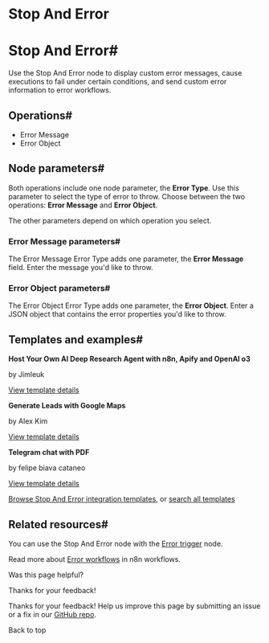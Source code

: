 # Stop And Error

[ ](https://github.com/n8n-io/n8n-docs/edit/main/docs/integrations/builtin/core-nodes/n8n-nodes-base.stopanderror.md "Edit this page")

# Stop And Error#

Use the Stop And Error node to display custom error messages, cause executions to fail under certain conditions, and send custom error information to error workflows.

## Operations#

  * Error Message
  * Error Object



## Node parameters#

Both operations include one node parameter, the **Error Type**. Use this parameter to select the type of error to throw. Choose between the two operations: **Error Message** and **Error Object**.

The other parameters depend on which operation you select.

### Error Message parameters#

The Error Message Error Type adds one parameter, the **Error Message** field. Enter the message you'd like to throw.

### Error Object parameters#

The Error Object Error Type adds one parameter, the **Error Object**. Enter a JSON object that contains the error properties you'd like to throw.

## Templates and examples#

**Host Your Own AI Deep Research Agent with n8n, Apify and OpenAI o3**

by Jimleuk

[View template details](https://n8n.io/workflows/2878-host-your-own-ai-deep-research-agent-with-n8n-apify-and-openai-o3/)

**Generate Leads with Google Maps**

by Alex Kim

[View template details](https://n8n.io/workflows/2605-generate-leads-with-google-maps/)

**Telegram chat with PDF**

by felipe biava cataneo

[View template details](https://n8n.io/workflows/2392-telegram-chat-with-pdf/)

[Browse Stop And Error integration templates](https://n8n.io/integrations/stop-and-error/), or [search all templates](https://n8n.io/workflows/)

## Related resources#

You can use the Stop And Error node with the [Error trigger](../n8n-nodes-base.errortrigger/) node.

Read more about [Error workflows](../../../../flow-logic/error-handling/) in n8n workflows.

Was this page helpful? 

Thanks for your feedback! 

Thanks for your feedback! Help us improve this page by submitting an issue or a fix in our [GitHub repo](https://github.com/n8n-io/n8n-docs). 

Back to top 
